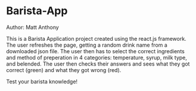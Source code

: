 # Barista-App

Author: Matt Anthony

This is a Barista Application project created using the react.js framework. The user refreshes the page, getting a random drink name from a downloaded json file. 
The user then has to select the correct ingredients and method of preperation in 4 categories: temperature, syrup, milk type, and belended.
The user then checks their answers and sees what they got correct (green) and what they got wrong (red).

Test your barista knowledge!